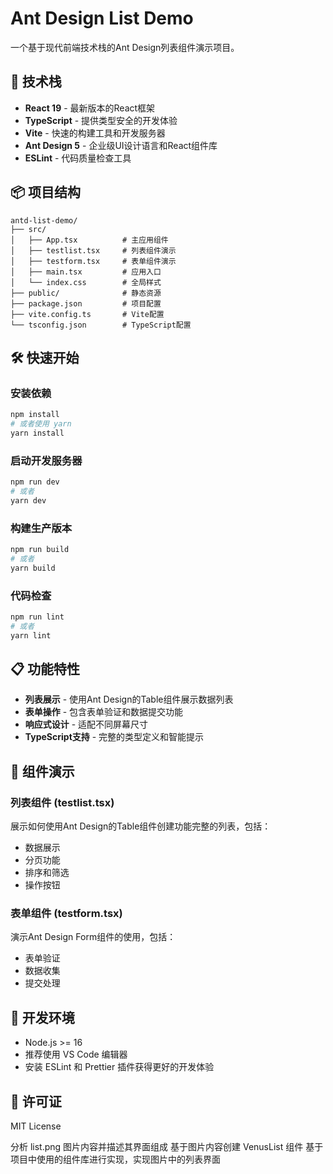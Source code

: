 # Ant Design List Demo

一个基于现代前端技术栈的Ant Design列表组件演示项目。

## 🚀 技术栈

- **React 19** - 最新版本的React框架
- **TypeScript** - 提供类型安全的开发体验
- **Vite** - 快速的构建工具和开发服务器
- **Ant Design 5** - 企业级UI设计语言和React组件库
- **ESLint** - 代码质量检查工具

## 📦 项目结构

```
antd-list-demo/
├── src/
│   ├── App.tsx          # 主应用组件
│   ├── testlist.tsx     # 列表组件演示
│   ├── testform.tsx     # 表单组件演示
│   ├── main.tsx         # 应用入口
│   └── index.css        # 全局样式
├── public/              # 静态资源
├── package.json         # 项目配置
├── vite.config.ts       # Vite配置
└── tsconfig.json        # TypeScript配置
```

## 🛠️ 快速开始

### 安装依赖

```bash
npm install
# 或者使用 yarn
yarn install
```

### 启动开发服务器

```bash
npm run dev
# 或者
yarn dev
```

### 构建生产版本

```bash
npm run build
# 或者
yarn build
```

### 代码检查

```bash
npm run lint
# 或者
yarn lint
```

## 📋 功能特性

- **列表展示** - 使用Ant Design的Table组件展示数据列表
- **表单操作** - 包含表单验证和数据提交功能
- **响应式设计** - 适配不同屏幕尺寸
- **TypeScript支持** - 完整的类型定义和智能提示

## 🎯 组件演示

### 列表组件 (testlist.tsx)
展示如何使用Ant Design的Table组件创建功能完整的列表，包括：
- 数据展示
- 分页功能
- 排序和筛选
- 操作按钮

### 表单组件 (testform.tsx)
演示Ant Design Form组件的使用，包括：
- 表单验证
- 数据收集
- 提交处理

## 🔧 开发环境

- Node.js >= 16
- 推荐使用 VS Code 编辑器
- 安装 ESLint 和 Prettier 插件获得更好的开发体验

## 📄 许可证

MIT License


分析 list.png 图片内容并描述其界面组成
基于图片内容创建 VenusList 组件
基于项目中使用的组件库进行实现，实现图片中的列表界面